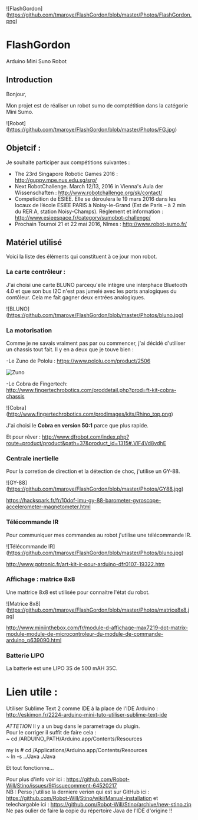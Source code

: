 ![FlashGordon] (https://github.com/tmaroye/FlashGordon/blob/master/Photos/FlashGordon.png)

# FlashGordon
Arduino Mini Suno Robot

## Introduction
Bonjour,

Mon projet est de réaliser un robot sumo de comptétition dans la catégorie Mini Sumo.

![Robot] (https://github.com/tmaroye/FlashGordon/blob/master/Photos/FG.jpg)

## Objetcif :
Je souhaite participer aux compétitions suivantes :<br/>
- The 23rd Singapore Robotic Games 2016 : <http://guppy.mpe.nus.edu.sg/srg/><br/>
- Next RobotChallenge. March 12/13, 2016 in Vienna's Aula der Wissenschaften : <http://www.robotchallenge.org/sk/contact/><br/>
- Competicition de ESIEE. Elle se déroulera le 19 mars 2016 dans les locaux de l’école ESIEE PARIS à Noisy-le-Grand (Est de Paris – à 2 min du RER A, station Noisy-Champs).
Réglement et information : <http://www.esieespace.fr/category/sumobot-challenge/><br/>
- Prochain Tournoi 21 et 22 mai 2016, Nîmes : <http://www.robot-sumo.fr/><br/>

## Matériel utilisé
Voici la liste des éléments qui constituent à ce jour mon robot.

### La carte contrôleur :
J'ai choisi une carte BLUNO parcequ'elle intègre une interphace Bluetooth 4.0 et que son bus I2C n'est pas jumelé avec les ports analogiques du contôleur. Cela me fait gagner deux entrées analogiques.

![BLUNO] (https://github.com/tmaroye/FlashGordon/blob/master/Photos/bluno.jpg)

### La motorisation
Comme je ne savais vraiment pas par ou commencer, j'ai décidé d'utiliser un chassis tout fait.
Il y en a deux que je touve bien :

-Le Zuno de Pololu : <https://www.pololu.com/product/2506>

![Zuno](https://mcuoneclipse.files.wordpress.com/2014/07/new-zumo-robot.png)

-Le Cobra de Fingertech: <http://www.fingertechrobotics.com/proddetail.php?prod=ft-kit-cobra-chassis>

![Cobra] (http://www.fingertechrobotics.com/prodimages/kits/Rhino_top.png)

J'ai choisi le **Cobra en version 50:1** parce que plus rapide.

Et pour rêver : <http://www.dfrobot.com/index.php?route=product/product&path=37&product_id=1315#.VlF4Vd8vdhE>


### Centrale inertielle
Pour la corretion de direction et la détection de choc, j'utilise un GY-88.

![GY-88] (https://github.com/tmaroye/FlashGordon/blob/master/Photos/GY88.jpg)

<https://hackspark.fr/fr/10dof-imu-gy-88-barometer-gyroscope-accelerometer-magnetometer.html>

### Télécommande IR
Pour communiquer mes commandes au robot j'utilise une télécommande IR.

![Télécommande IR] (https://github.com/tmaroye/FlashGordon/blob/master/Photos/bluno.jpg)

<http://www.gotronic.fr/art-kit-ir-pour-arduino-dfr0107-19322.htm>


### Affichage : matrice 8x8
Une mattrice 8x8 est utilisée pour connaitre l'état du robot.

![Matrice 8x8] (https://github.com/tmaroye/FlashGordon/blob/master/Photos/matrice8x8.jpg)

<http://www.miniinthebox.com/fr/module-d-affichage-max7219-dot-matrix-module-module-de-microcontroleur-du-module-de-commande-arduino_p639090.html>

### Batterie LIPO
La batterie est une LIPO 3S de 500 mAH 35C.



# Lien utile :

Utiliser Sublime Text 2 comme IDE à la place de l'IDE Arduino : <http://eskimon.fr/2224-arduino-mini-tuto-utiliser-sublime-text-ide><br/>

*ATTETION* Il y a un bug dans le parametrage du plugin.<br/>
Pour le corriger il suffit de faire cela :<br/>
~ cd /ARDUINO_PATH/Arduino.app/Contents/Resources<br/>

my is # cd /Applications/Arduino.app/Contents/Resources<br/>
~ ln -s ../Java ./Java<br/>

Et tout fonctionne...<br/>


Pour plus d'info voir ici : <https://github.com/Robot-Will/Stino/issues/9#issuecomment-64520217><br/>
NB : Perso j'utilise la derniere verion qui est sur GitHub ici : <https://github.com/Robot-Will/Stino/wiki/Manual-installation>
et telechargable ici : <https://github.com/Robot-Will/Stino/archive/new-stino.zip> Ne pas oulier de faire la copie du répertoire Java de l'IDE d'origine !!<br/>





